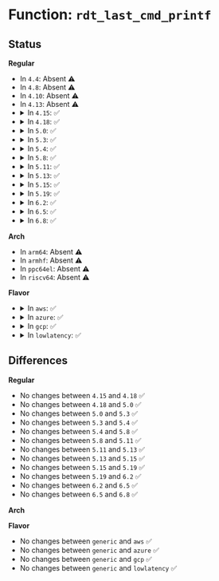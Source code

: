 # Function: <code>rdt_last_cmd_printf</code>

## Status
<b>Regular</b>
<ul>
<li>
In <code>4.4</code>: Absent ⚠️
</li>
<li>
In <code>4.8</code>: Absent ⚠️
</li>
<li>
In <code>4.10</code>: Absent ⚠️
</li>
<li>
In <code>4.13</code>: Absent ⚠️
</li>
<li>
<details>
<summary>In <code>4.15</code>: ✅</summary>

```c
void rdt_last_cmd_printf(const char *fmt, void (anon));
```

**Collision:** Unique Global

**Inline:** No

**Transformation:** False

**Instances:**

```
In arch/x86/kernel/cpu/intel_rdt_rdtgroup.c (ffffffff81046410)
Location: arch/x86/kernel/cpu/intel_rdt_rdtgroup.c:70
Inline: False
Direct callers:
  - arch/x86/kernel/cpu/intel_rdt_rdtgroup.c:rdtgroup_tasks_write
  - arch/x86/kernel/cpu/intel_rdt_rdtgroup.c:rdtgroup_tasks_write
  - arch/x86/kernel/cpu/intel_rdt_ctrlmondata.c:rdtgroup_schemata_write
  - arch/x86/kernel/cpu/intel_rdt_ctrlmondata.c:rdtgroup_schemata_write
  - arch/x86/kernel/cpu/intel_rdt_ctrlmondata.c:parse_cbm
  - arch/x86/kernel/cpu/intel_rdt_ctrlmondata.c:parse_cbm
  - arch/x86/kernel/cpu/intel_rdt_ctrlmondata.c:parse_cbm
  - arch/x86/kernel/cpu/intel_rdt_ctrlmondata.c:parse_cbm
  - arch/x86/kernel/cpu/intel_rdt_ctrlmondata.c:parse_bw
  - arch/x86/kernel/cpu/intel_rdt_ctrlmondata.c:parse_bw
  - arch/x86/kernel/cpu/intel_rdt_ctrlmondata.c:parse_bw
```
**Symbols:**

```
ffffffff81046410-ffffffff81046488: rdt_last_cmd_printf (STB_GLOBAL)
```
</details>
</li>
<li>
<details>
<summary>In <code>4.18</code>: ✅</summary>

```c
void rdt_last_cmd_printf(const char *fmt, void (anon));
```

**Collision:** Unique Global

**Inline:** No

**Transformation:** False

**Instances:**

```
In arch/x86/kernel/cpu/intel_rdt_rdtgroup.c (ffffffff810489c0)
Location: arch/x86/kernel/cpu/intel_rdt_rdtgroup.c:70
Inline: False
Direct callers:
  - arch/x86/kernel/cpu/intel_rdt_rdtgroup.c:rdtgroup_tasks_write
  - arch/x86/kernel/cpu/intel_rdt_rdtgroup.c:rdtgroup_tasks_write
  - arch/x86/kernel/cpu/intel_rdt_ctrlmondata.c:rdtgroup_schemata_write
  - arch/x86/kernel/cpu/intel_rdt_ctrlmondata.c:rdtgroup_schemata_write
  - arch/x86/kernel/cpu/intel_rdt_ctrlmondata.c:parse_cbm
  - arch/x86/kernel/cpu/intel_rdt_ctrlmondata.c:parse_cbm
  - arch/x86/kernel/cpu/intel_rdt_ctrlmondata.c:parse_cbm
  - arch/x86/kernel/cpu/intel_rdt_ctrlmondata.c:parse_cbm
  - arch/x86/kernel/cpu/intel_rdt_ctrlmondata.c:parse_bw
  - arch/x86/kernel/cpu/intel_rdt_ctrlmondata.c:parse_bw
  - arch/x86/kernel/cpu/intel_rdt_ctrlmondata.c:parse_bw
```
**Symbols:**

```
ffffffff810489c0-ffffffff81048a39: rdt_last_cmd_printf (STB_GLOBAL)
```
</details>
</li>
<li>
<details>
<summary>In <code>5.0</code>: ✅</summary>

```c
void rdt_last_cmd_printf(const char *fmt, void (anon));
```

**Collision:** Unique Global

**Inline:** No

**Transformation:** False

**Instances:**

```
In arch/x86/kernel/cpu/resctrl/rdtgroup.c (ffffffff81057f20)
Location: arch/x86/kernel/cpu/resctrl/rdtgroup.c:74
Inline: False
Direct callers:
  - arch/x86/kernel/cpu/resctrl/rdtgroup.c:rdtgroup_tasks_write
  - arch/x86/kernel/cpu/resctrl/rdtgroup.c:rdtgroup_tasks_write
  - arch/x86/kernel/cpu/resctrl/ctrlmondata.c:rdtgroup_schemata_write
  - arch/x86/kernel/cpu/resctrl/ctrlmondata.c:rdtgroup_schemata_write
  - arch/x86/kernel/cpu/resctrl/ctrlmondata.c:parse_cbm
  - arch/x86/kernel/cpu/resctrl/ctrlmondata.c:cbm_validate_amd
  - arch/x86/kernel/cpu/resctrl/ctrlmondata.c:cbm_validate_intel
  - arch/x86/kernel/cpu/resctrl/ctrlmondata.c:cbm_validate_intel
  - arch/x86/kernel/cpu/resctrl/ctrlmondata.c:cbm_validate_intel
  - arch/x86/kernel/cpu/resctrl/ctrlmondata.c:parse_bw_intel
  - arch/x86/kernel/cpu/resctrl/ctrlmondata.c:parse_bw_intel
  - arch/x86/kernel/cpu/resctrl/ctrlmondata.c:parse_bw_intel
  - arch/x86/kernel/cpu/resctrl/ctrlmondata.c:parse_bw_amd
  - arch/x86/kernel/cpu/resctrl/ctrlmondata.c:parse_bw_amd
  - arch/x86/kernel/cpu/resctrl/ctrlmondata.c:parse_bw_amd
  - arch/x86/kernel/cpu/resctrl/pseudo_lock.c:rdtgroup_pseudo_lock_create
  - arch/x86/kernel/cpu/resctrl/pseudo_lock.c:rdtgroup_pseudo_lock_create
  - arch/x86/kernel/cpu/resctrl/pseudo_lock.c:rdtgroup_pseudo_lock_create
  - arch/x86/kernel/cpu/resctrl/pseudo_lock.c:rdtgroup_pseudo_lock_create
```
**Symbols:**

```
ffffffff81057f20-ffffffff81057f99: rdt_last_cmd_printf (STB_GLOBAL)
```
</details>
</li>
<li>
<details>
<summary>In <code>5.3</code>: ✅</summary>

```c
void rdt_last_cmd_printf(const char *fmt, void (anon));
```

**Collision:** Unique Global

**Inline:** No

**Transformation:** False

**Instances:**

```
In arch/x86/kernel/cpu/resctrl/rdtgroup.c (ffffffff8105b1a0)
Location: arch/x86/kernel/cpu/resctrl/rdtgroup.c:68
Inline: False
Direct callers:
  - arch/x86/kernel/cpu/resctrl/rdtgroup.c:rdtgroup_tasks_write
  - arch/x86/kernel/cpu/resctrl/rdtgroup.c:rdtgroup_tasks_write
  - arch/x86/kernel/cpu/resctrl/ctrlmondata.c:rdtgroup_schemata_write
  - arch/x86/kernel/cpu/resctrl/ctrlmondata.c:rdtgroup_schemata_write
  - arch/x86/kernel/cpu/resctrl/ctrlmondata.c:parse_cbm
  - arch/x86/kernel/cpu/resctrl/ctrlmondata.c:cbm_validate_amd
  - arch/x86/kernel/cpu/resctrl/ctrlmondata.c:cbm_validate_intel
  - arch/x86/kernel/cpu/resctrl/ctrlmondata.c:cbm_validate_intel
  - arch/x86/kernel/cpu/resctrl/ctrlmondata.c:cbm_validate_intel
  - arch/x86/kernel/cpu/resctrl/ctrlmondata.c:parse_bw_intel
  - arch/x86/kernel/cpu/resctrl/ctrlmondata.c:parse_bw_intel
  - arch/x86/kernel/cpu/resctrl/ctrlmondata.c:parse_bw_intel
  - arch/x86/kernel/cpu/resctrl/ctrlmondata.c:parse_bw_amd
  - arch/x86/kernel/cpu/resctrl/ctrlmondata.c:parse_bw_amd
  - arch/x86/kernel/cpu/resctrl/ctrlmondata.c:parse_bw_amd
  - arch/x86/kernel/cpu/resctrl/pseudo_lock.c:rdtgroup_pseudo_lock_create
  - arch/x86/kernel/cpu/resctrl/pseudo_lock.c:rdtgroup_pseudo_lock_create
  - arch/x86/kernel/cpu/resctrl/pseudo_lock.c:rdtgroup_pseudo_lock_create
  - arch/x86/kernel/cpu/resctrl/pseudo_lock.c:rdtgroup_pseudo_lock_create
```
**Symbols:**

```
ffffffff8105b1a0-ffffffff8105b219: rdt_last_cmd_printf (STB_GLOBAL)
```
</details>
</li>
<li>
<details>
<summary>In <code>5.4</code>: ✅</summary>

```c
void rdt_last_cmd_printf(const char *fmt, void (anon));
```

**Collision:** Unique Global

**Inline:** No

**Transformation:** False

**Instances:**

```
In arch/x86/kernel/cpu/resctrl/rdtgroup.c (ffffffff8105bab0)
Location: arch/x86/kernel/cpu/resctrl/rdtgroup.c:68
Inline: False
Direct callers:
  - arch/x86/kernel/cpu/resctrl/rdtgroup.c:rdtgroup_tasks_write
  - arch/x86/kernel/cpu/resctrl/rdtgroup.c:rdtgroup_tasks_write
  - arch/x86/kernel/cpu/resctrl/ctrlmondata.c:rdtgroup_schemata_write
  - arch/x86/kernel/cpu/resctrl/ctrlmondata.c:rdtgroup_schemata_write
  - arch/x86/kernel/cpu/resctrl/ctrlmondata.c:parse_cbm
  - arch/x86/kernel/cpu/resctrl/ctrlmondata.c:cbm_validate_amd
  - arch/x86/kernel/cpu/resctrl/ctrlmondata.c:cbm_validate_intel
  - arch/x86/kernel/cpu/resctrl/ctrlmondata.c:cbm_validate_intel
  - arch/x86/kernel/cpu/resctrl/ctrlmondata.c:cbm_validate_intel
  - arch/x86/kernel/cpu/resctrl/ctrlmondata.c:parse_bw_intel
  - arch/x86/kernel/cpu/resctrl/ctrlmondata.c:parse_bw_intel
  - arch/x86/kernel/cpu/resctrl/ctrlmondata.c:parse_bw_intel
  - arch/x86/kernel/cpu/resctrl/ctrlmondata.c:parse_bw_amd
  - arch/x86/kernel/cpu/resctrl/ctrlmondata.c:parse_bw_amd
  - arch/x86/kernel/cpu/resctrl/ctrlmondata.c:parse_bw_amd
  - arch/x86/kernel/cpu/resctrl/pseudo_lock.c:rdtgroup_pseudo_lock_create
  - arch/x86/kernel/cpu/resctrl/pseudo_lock.c:rdtgroup_pseudo_lock_create
  - arch/x86/kernel/cpu/resctrl/pseudo_lock.c:rdtgroup_pseudo_lock_create
  - arch/x86/kernel/cpu/resctrl/pseudo_lock.c:rdtgroup_pseudo_lock_create
```
**Symbols:**

```
ffffffff8105bab0-ffffffff8105bb29: rdt_last_cmd_printf (STB_GLOBAL)
```
</details>
</li>
<li>
<details>
<summary>In <code>5.8</code>: ✅</summary>

```c
void rdt_last_cmd_printf(const char *fmt, void (anon));
```

**Collision:** Unique Global

**Inline:** No

**Transformation:** False

**Instances:**

```
In arch/x86/kernel/cpu/resctrl/rdtgroup.c (ffffffff81061770)
Location: arch/x86/kernel/cpu/resctrl/rdtgroup.c:68
Inline: False
Direct callers:
  - arch/x86/kernel/cpu/resctrl/rdtgroup.c:__init_one_rdt_domain
  - arch/x86/kernel/cpu/resctrl/ctrlmondata.c:rdtgroup_schemata_write
  - arch/x86/kernel/cpu/resctrl/ctrlmondata.c:rdtgroup_schemata_write
  - arch/x86/kernel/cpu/resctrl/ctrlmondata.c:parse_cbm
  - arch/x86/kernel/cpu/resctrl/ctrlmondata.c:cbm_validate_amd
  - arch/x86/kernel/cpu/resctrl/ctrlmondata.c:cbm_validate_intel
  - arch/x86/kernel/cpu/resctrl/ctrlmondata.c:cbm_validate_intel
  - arch/x86/kernel/cpu/resctrl/ctrlmondata.c:cbm_validate_intel
  - arch/x86/kernel/cpu/resctrl/ctrlmondata.c:parse_bw_intel
  - arch/x86/kernel/cpu/resctrl/ctrlmondata.c:parse_bw_intel
  - arch/x86/kernel/cpu/resctrl/ctrlmondata.c:parse_bw_intel
  - arch/x86/kernel/cpu/resctrl/ctrlmondata.c:parse_bw_amd
  - arch/x86/kernel/cpu/resctrl/ctrlmondata.c:parse_bw_amd
  - arch/x86/kernel/cpu/resctrl/ctrlmondata.c:parse_bw_amd
  - arch/x86/kernel/cpu/resctrl/pseudo_lock.c:rdtgroup_pseudo_lock_create
  - arch/x86/kernel/cpu/resctrl/pseudo_lock.c:rdtgroup_pseudo_lock_create
  - arch/x86/kernel/cpu/resctrl/pseudo_lock.c:pseudo_lock_region_init
  - arch/x86/kernel/cpu/resctrl/pseudo_lock.c:pseudo_lock_cstates_constrain
```
**Symbols:**

```
ffffffff81061770-ffffffff810617e9: rdt_last_cmd_printf (STB_GLOBAL)
```
</details>
</li>
<li>
<details>
<summary>In <code>5.11</code>: ✅</summary>

```c
void rdt_last_cmd_printf(const char *fmt, void (anon));
```

**Collision:** Unique Global

**Inline:** No

**Transformation:** False

**Instances:**

```
In arch/x86/kernel/cpu/resctrl/rdtgroup.c (ffffffff8105fb80)
Location: arch/x86/kernel/cpu/resctrl/rdtgroup.c:68
Inline: False
Direct callers:
  - arch/x86/kernel/cpu/resctrl/rdtgroup.c:__init_one_rdt_domain
  - arch/x86/kernel/cpu/resctrl/ctrlmondata.c:rdtgroup_schemata_write
  - arch/x86/kernel/cpu/resctrl/ctrlmondata.c:rdtgroup_schemata_write
  - arch/x86/kernel/cpu/resctrl/ctrlmondata.c:parse_cbm
  - arch/x86/kernel/cpu/resctrl/ctrlmondata.c:cbm_validate
  - arch/x86/kernel/cpu/resctrl/ctrlmondata.c:cbm_validate
  - arch/x86/kernel/cpu/resctrl/ctrlmondata.c:cbm_validate
  - arch/x86/kernel/cpu/resctrl/ctrlmondata.c:parse_bw
  - arch/x86/kernel/cpu/resctrl/ctrlmondata.c:parse_bw
  - arch/x86/kernel/cpu/resctrl/ctrlmondata.c:parse_bw
  - arch/x86/kernel/cpu/resctrl/pseudo_lock.c:rdtgroup_pseudo_lock_create
  - arch/x86/kernel/cpu/resctrl/pseudo_lock.c:rdtgroup_pseudo_lock_create
  - arch/x86/kernel/cpu/resctrl/pseudo_lock.c:pseudo_lock_region_init
  - arch/x86/kernel/cpu/resctrl/pseudo_lock.c:pseudo_lock_cstates_constrain
```
**Symbols:**

```
ffffffff8105fb80-ffffffff8105fbf9: rdt_last_cmd_printf (STB_GLOBAL)
```
</details>
</li>
<li>
<details>
<summary>In <code>5.13</code>: ✅</summary>

```c
void rdt_last_cmd_printf(const char *fmt, void (anon));
```

**Collision:** Unique Global

**Inline:** No

**Transformation:** False

**Instances:**

```
In arch/x86/kernel/cpu/resctrl/rdtgroup.c (ffffffff81060110)
Location: arch/x86/kernel/cpu/resctrl/rdtgroup.c:68
Inline: False
Direct callers:
  - arch/x86/kernel/cpu/resctrl/rdtgroup.c:__init_one_rdt_domain
  - arch/x86/kernel/cpu/resctrl/rdtgroup.c:rdtgroup_tasks_write
  - arch/x86/kernel/cpu/resctrl/rdtgroup.c:rdtgroup_tasks_write
  - arch/x86/kernel/cpu/resctrl/ctrlmondata.c:rdtgroup_schemata_write
  - arch/x86/kernel/cpu/resctrl/ctrlmondata.c:rdtgroup_schemata_write
  - arch/x86/kernel/cpu/resctrl/ctrlmondata.c:parse_cbm
  - arch/x86/kernel/cpu/resctrl/ctrlmondata.c:cbm_validate
  - arch/x86/kernel/cpu/resctrl/ctrlmondata.c:cbm_validate
  - arch/x86/kernel/cpu/resctrl/ctrlmondata.c:cbm_validate
  - arch/x86/kernel/cpu/resctrl/ctrlmondata.c:parse_bw
  - arch/x86/kernel/cpu/resctrl/ctrlmondata.c:parse_bw
  - arch/x86/kernel/cpu/resctrl/ctrlmondata.c:parse_bw
  - arch/x86/kernel/cpu/resctrl/pseudo_lock.c:rdtgroup_pseudo_lock_create
  - arch/x86/kernel/cpu/resctrl/pseudo_lock.c:rdtgroup_pseudo_lock_create
  - arch/x86/kernel/cpu/resctrl/pseudo_lock.c:rdtgroup_pseudo_lock_create
  - arch/x86/kernel/cpu/resctrl/pseudo_lock.c:pseudo_lock_region_alloc
```
**Symbols:**

```
ffffffff81060110-ffffffff81060189: rdt_last_cmd_printf (STB_GLOBAL)
```
</details>
</li>
<li>
<details>
<summary>In <code>5.15</code>: ✅</summary>

```c
void rdt_last_cmd_printf(const char *fmt, void (anon));
```

**Collision:** Unique Global

**Inline:** No

**Transformation:** False

**Instances:**

```
In arch/x86/kernel/cpu/resctrl/rdtgroup.c (ffffffff81069250)
Location: arch/x86/kernel/cpu/resctrl/rdtgroup.c:71
Inline: False
Direct callers:
  - arch/x86/kernel/cpu/resctrl/rdtgroup.c:__init_one_rdt_domain
  - arch/x86/kernel/cpu/resctrl/rdtgroup.c:rdtgroup_tasks_write
  - arch/x86/kernel/cpu/resctrl/rdtgroup.c:rdtgroup_tasks_write
  - arch/x86/kernel/cpu/resctrl/ctrlmondata.c:rdtgroup_schemata_write
  - arch/x86/kernel/cpu/resctrl/ctrlmondata.c:rdtgroup_schemata_write
  - arch/x86/kernel/cpu/resctrl/ctrlmondata.c:parse_cbm
  - arch/x86/kernel/cpu/resctrl/ctrlmondata.c:cbm_validate
  - arch/x86/kernel/cpu/resctrl/ctrlmondata.c:cbm_validate
  - arch/x86/kernel/cpu/resctrl/ctrlmondata.c:cbm_validate
  - arch/x86/kernel/cpu/resctrl/ctrlmondata.c:parse_bw
  - arch/x86/kernel/cpu/resctrl/ctrlmondata.c:parse_bw
  - arch/x86/kernel/cpu/resctrl/ctrlmondata.c:parse_bw
  - arch/x86/kernel/cpu/resctrl/pseudo_lock.c:rdtgroup_pseudo_lock_create
  - arch/x86/kernel/cpu/resctrl/pseudo_lock.c:rdtgroup_pseudo_lock_create
  - arch/x86/kernel/cpu/resctrl/pseudo_lock.c:rdtgroup_pseudo_lock_create
  - arch/x86/kernel/cpu/resctrl/pseudo_lock.c:pseudo_lock_region_alloc
```
**Symbols:**

```
ffffffff81069250-ffffffff810692c9: rdt_last_cmd_printf (STB_GLOBAL)
```
</details>
</li>
<li>
<details>
<summary>In <code>5.19</code>: ✅</summary>

```c
void rdt_last_cmd_printf(const char *fmt, void (anon));
```

**Collision:** Unique Global

**Inline:** No

**Transformation:** False

**Instances:**

```
In arch/x86/kernel/cpu/resctrl/rdtgroup.c (ffffffff81076490)
Location: arch/x86/kernel/cpu/resctrl/rdtgroup.c:71
Inline: False
Direct callers:
  - arch/x86/kernel/cpu/resctrl/rdtgroup.c:__init_one_rdt_domain
  - arch/x86/kernel/cpu/resctrl/rdtgroup.c:rdtgroup_tasks_write
  - arch/x86/kernel/cpu/resctrl/rdtgroup.c:rdtgroup_tasks_write
  - arch/x86/kernel/cpu/resctrl/ctrlmondata.c:rdtgroup_schemata_write
  - arch/x86/kernel/cpu/resctrl/ctrlmondata.c:rdtgroup_schemata_write
  - arch/x86/kernel/cpu/resctrl/ctrlmondata.c:parse_cbm
  - arch/x86/kernel/cpu/resctrl/ctrlmondata.c:cbm_validate
  - arch/x86/kernel/cpu/resctrl/ctrlmondata.c:cbm_validate
  - arch/x86/kernel/cpu/resctrl/ctrlmondata.c:cbm_validate
  - arch/x86/kernel/cpu/resctrl/ctrlmondata.c:parse_bw
  - arch/x86/kernel/cpu/resctrl/ctrlmondata.c:parse_bw
  - arch/x86/kernel/cpu/resctrl/ctrlmondata.c:parse_bw
  - arch/x86/kernel/cpu/resctrl/pseudo_lock.c:rdtgroup_pseudo_lock_create
  - arch/x86/kernel/cpu/resctrl/pseudo_lock.c:rdtgroup_pseudo_lock_create
  - arch/x86/kernel/cpu/resctrl/pseudo_lock.c:rdtgroup_pseudo_lock_create
  - arch/x86/kernel/cpu/resctrl/pseudo_lock.c:pseudo_lock_region_alloc
```
**Symbols:**

```
ffffffff81076490-ffffffff81076525: rdt_last_cmd_printf (STB_GLOBAL)
```
</details>
</li>
<li>
<details>
<summary>In <code>6.2</code>: ✅</summary>

```c
void rdt_last_cmd_printf(const char *fmt, void (anon));
```

**Collision:** Unique Global

**Inline:** No

**Transformation:** False

**Instances:**

```
In arch/x86/kernel/cpu/resctrl/rdtgroup.c (ffffffff81086f40)
Location: arch/x86/kernel/cpu/resctrl/rdtgroup.c:71
Inline: False
Direct callers:
  - arch/x86/kernel/cpu/resctrl/rdtgroup.c:__init_one_rdt_domain
  - arch/x86/kernel/cpu/resctrl/rdtgroup.c:rdtgroup_tasks_write
  - arch/x86/kernel/cpu/resctrl/rdtgroup.c:rdtgroup_tasks_write
  - arch/x86/kernel/cpu/resctrl/ctrlmondata.c:rdtgroup_schemata_write
  - arch/x86/kernel/cpu/resctrl/ctrlmondata.c:rdtgroup_schemata_write
  - arch/x86/kernel/cpu/resctrl/ctrlmondata.c:parse_cbm
  - arch/x86/kernel/cpu/resctrl/ctrlmondata.c:cbm_validate
  - arch/x86/kernel/cpu/resctrl/ctrlmondata.c:cbm_validate
  - arch/x86/kernel/cpu/resctrl/ctrlmondata.c:cbm_validate
  - arch/x86/kernel/cpu/resctrl/ctrlmondata.c:parse_bw
  - arch/x86/kernel/cpu/resctrl/ctrlmondata.c:parse_bw
  - arch/x86/kernel/cpu/resctrl/ctrlmondata.c:parse_bw
  - arch/x86/kernel/cpu/resctrl/pseudo_lock.c:rdtgroup_pseudo_lock_create
  - arch/x86/kernel/cpu/resctrl/pseudo_lock.c:rdtgroup_pseudo_lock_create
  - arch/x86/kernel/cpu/resctrl/pseudo_lock.c:rdtgroup_pseudo_lock_create
  - arch/x86/kernel/cpu/resctrl/pseudo_lock.c:rdtgroup_pseudo_lock_create
```
**Symbols:**

```
ffffffff81086f40-ffffffff81086fd5: rdt_last_cmd_printf (STB_GLOBAL)
```
</details>
</li>
<li>
<details>
<summary>In <code>6.5</code>: ✅</summary>

```c
void rdt_last_cmd_printf(const char *fmt, void (anon));
```

**Collision:** Unique Global

**Inline:** No

**Transformation:** False

**Instances:**

```
In arch/x86/kernel/cpu/resctrl/rdtgroup.c (ffffffff81089df0)
Location: arch/x86/kernel/cpu/resctrl/rdtgroup.c:71
Inline: False
Direct callers:
  - arch/x86/kernel/cpu/resctrl/rdtgroup.c:__init_one_rdt_domain
  - arch/x86/kernel/cpu/resctrl/rdtgroup.c:rdtgroup_tasks_write
  - arch/x86/kernel/cpu/resctrl/rdtgroup.c:rdtgroup_tasks_write
  - arch/x86/kernel/cpu/resctrl/ctrlmondata.c:rdtgroup_schemata_write
  - arch/x86/kernel/cpu/resctrl/ctrlmondata.c:parse_cbm
  - arch/x86/kernel/cpu/resctrl/ctrlmondata.c:cbm_validate
  - arch/x86/kernel/cpu/resctrl/ctrlmondata.c:cbm_validate
  - arch/x86/kernel/cpu/resctrl/ctrlmondata.c:cbm_validate
  - arch/x86/kernel/cpu/resctrl/ctrlmondata.c:parse_bw
  - arch/x86/kernel/cpu/resctrl/ctrlmondata.c:parse_bw
  - arch/x86/kernel/cpu/resctrl/ctrlmondata.c:parse_bw
  - arch/x86/kernel/cpu/resctrl/pseudo_lock.c:rdtgroup_pseudo_lock_create
  - arch/x86/kernel/cpu/resctrl/pseudo_lock.c:rdtgroup_pseudo_lock_create
  - arch/x86/kernel/cpu/resctrl/pseudo_lock.c:rdtgroup_pseudo_lock_create
  - arch/x86/kernel/cpu/resctrl/pseudo_lock.c:rdtgroup_pseudo_lock_create
```
**Symbols:**

```
ffffffff81089df0-ffffffff81089e85: rdt_last_cmd_printf (STB_GLOBAL)
```
</details>
</li>
<li>
<details>
<summary>In <code>6.8</code>: ✅</summary>

```c
void rdt_last_cmd_printf(const char *fmt, void (anon));
```

**Collision:** Unique Global

**Inline:** No

**Transformation:** False

**Instances:**

```
In arch/x86/kernel/cpu/resctrl/rdtgroup.c (ffffffff81090f10)
Location: arch/x86/kernel/cpu/resctrl/rdtgroup.c:76
Inline: False
Direct callers:
  - arch/x86/kernel/cpu/resctrl/rdtgroup.c:__init_one_rdt_domain
  - arch/x86/kernel/cpu/resctrl/rdtgroup.c:rdtgroup_tasks_write
  - arch/x86/kernel/cpu/resctrl/rdtgroup.c:rdtgroup_tasks_write
  - arch/x86/kernel/cpu/resctrl/rdtgroup.c:rdtgroup_tasks_write
  - arch/x86/kernel/cpu/resctrl/rdtgroup.c:rdtgroup_tasks_write
  - arch/x86/kernel/cpu/resctrl/rdtgroup.c:rdtgroup_tasks_write
  - arch/x86/kernel/cpu/resctrl/ctrlmondata.c:rdtgroup_schemata_write
  - arch/x86/kernel/cpu/resctrl/ctrlmondata.c:parse_cbm
  - arch/x86/kernel/cpu/resctrl/ctrlmondata.c:cbm_validate
  - arch/x86/kernel/cpu/resctrl/ctrlmondata.c:cbm_validate
  - arch/x86/kernel/cpu/resctrl/ctrlmondata.c:cbm_validate
  - arch/x86/kernel/cpu/resctrl/ctrlmondata.c:parse_bw
  - arch/x86/kernel/cpu/resctrl/ctrlmondata.c:parse_bw
  - arch/x86/kernel/cpu/resctrl/ctrlmondata.c:parse_bw
  - arch/x86/kernel/cpu/resctrl/pseudo_lock.c:rdtgroup_pseudo_lock_create
  - arch/x86/kernel/cpu/resctrl/pseudo_lock.c:rdtgroup_pseudo_lock_create
  - arch/x86/kernel/cpu/resctrl/pseudo_lock.c:rdtgroup_pseudo_lock_create
  - arch/x86/kernel/cpu/resctrl/pseudo_lock.c:rdtgroup_pseudo_lock_create
```
**Symbols:**

```
ffffffff81090f10-ffffffff81090fa5: rdt_last_cmd_printf (STB_GLOBAL)
```
</details>
</li>
</ul>
<b>Arch</b>
<ul>
<li>
In <code>arm64</code>: Absent ⚠️
</li>
<li>
In <code>armhf</code>: Absent ⚠️
</li>
<li>
In <code>ppc64el</code>: Absent ⚠️
</li>
<li>
In <code>riscv64</code>: Absent ⚠️
</li>
</ul>
<b>Flavor</b>
<ul>
<li>
<details>
<summary>In <code>aws</code>: ✅</summary>

```c
void rdt_last_cmd_printf(const char *fmt, void (anon));
```

**Collision:** Unique Global

**Inline:** No

**Transformation:** False

**Instances:**

```
In arch/x86/kernel/cpu/resctrl/rdtgroup.c (ffffffff8105b630)
Location: arch/x86/kernel/cpu/resctrl/rdtgroup.c:68
Inline: False
Direct callers:
  - arch/x86/kernel/cpu/resctrl/rdtgroup.c:rdtgroup_tasks_write
  - arch/x86/kernel/cpu/resctrl/rdtgroup.c:rdtgroup_tasks_write
  - arch/x86/kernel/cpu/resctrl/ctrlmondata.c:rdtgroup_schemata_write
  - arch/x86/kernel/cpu/resctrl/ctrlmondata.c:rdtgroup_schemata_write
  - arch/x86/kernel/cpu/resctrl/ctrlmondata.c:parse_cbm
  - arch/x86/kernel/cpu/resctrl/ctrlmondata.c:cbm_validate_amd
  - arch/x86/kernel/cpu/resctrl/ctrlmondata.c:cbm_validate_intel
  - arch/x86/kernel/cpu/resctrl/ctrlmondata.c:cbm_validate_intel
  - arch/x86/kernel/cpu/resctrl/ctrlmondata.c:cbm_validate_intel
  - arch/x86/kernel/cpu/resctrl/ctrlmondata.c:parse_bw_intel
  - arch/x86/kernel/cpu/resctrl/ctrlmondata.c:parse_bw_intel
  - arch/x86/kernel/cpu/resctrl/ctrlmondata.c:parse_bw_intel
  - arch/x86/kernel/cpu/resctrl/ctrlmondata.c:parse_bw_amd
  - arch/x86/kernel/cpu/resctrl/ctrlmondata.c:parse_bw_amd
  - arch/x86/kernel/cpu/resctrl/ctrlmondata.c:parse_bw_amd
  - arch/x86/kernel/cpu/resctrl/pseudo_lock.c:rdtgroup_pseudo_lock_create
  - arch/x86/kernel/cpu/resctrl/pseudo_lock.c:rdtgroup_pseudo_lock_create
  - arch/x86/kernel/cpu/resctrl/pseudo_lock.c:rdtgroup_pseudo_lock_create
  - arch/x86/kernel/cpu/resctrl/pseudo_lock.c:rdtgroup_pseudo_lock_create
```
**Symbols:**

```
ffffffff8105b630-ffffffff8105b6a9: rdt_last_cmd_printf (STB_GLOBAL)
```
</details>
</li>
<li>
<details>
<summary>In <code>azure</code>: ✅</summary>

```c
void rdt_last_cmd_printf(const char *fmt, void (anon));
```

**Collision:** Unique Global

**Inline:** No

**Transformation:** False

**Instances:**

```
In arch/x86/kernel/cpu/resctrl/rdtgroup.c (ffffffff8104b800)
Location: arch/x86/kernel/cpu/resctrl/rdtgroup.c:68
Inline: False
Direct callers:
  - arch/x86/kernel/cpu/resctrl/rdtgroup.c:rdtgroup_tasks_write
  - arch/x86/kernel/cpu/resctrl/rdtgroup.c:rdtgroup_tasks_write
  - arch/x86/kernel/cpu/resctrl/ctrlmondata.c:rdtgroup_schemata_write
  - arch/x86/kernel/cpu/resctrl/ctrlmondata.c:rdtgroup_schemata_write
  - arch/x86/kernel/cpu/resctrl/ctrlmondata.c:parse_cbm
  - arch/x86/kernel/cpu/resctrl/ctrlmondata.c:cbm_validate_amd
  - arch/x86/kernel/cpu/resctrl/ctrlmondata.c:cbm_validate_intel
  - arch/x86/kernel/cpu/resctrl/ctrlmondata.c:cbm_validate_intel
  - arch/x86/kernel/cpu/resctrl/ctrlmondata.c:cbm_validate_intel
  - arch/x86/kernel/cpu/resctrl/ctrlmondata.c:parse_bw_intel
  - arch/x86/kernel/cpu/resctrl/ctrlmondata.c:parse_bw_intel
  - arch/x86/kernel/cpu/resctrl/ctrlmondata.c:parse_bw_intel
  - arch/x86/kernel/cpu/resctrl/ctrlmondata.c:parse_bw_amd
  - arch/x86/kernel/cpu/resctrl/ctrlmondata.c:parse_bw_amd
  - arch/x86/kernel/cpu/resctrl/ctrlmondata.c:parse_bw_amd
  - arch/x86/kernel/cpu/resctrl/pseudo_lock.c:rdtgroup_pseudo_lock_create
  - arch/x86/kernel/cpu/resctrl/pseudo_lock.c:rdtgroup_pseudo_lock_create
  - arch/x86/kernel/cpu/resctrl/pseudo_lock.c:rdtgroup_pseudo_lock_create
  - arch/x86/kernel/cpu/resctrl/pseudo_lock.c:rdtgroup_pseudo_lock_create
```
**Symbols:**

```
ffffffff8104b800-ffffffff8104b879: rdt_last_cmd_printf (STB_GLOBAL)
```
</details>
</li>
<li>
<details>
<summary>In <code>gcp</code>: ✅</summary>

```c
void rdt_last_cmd_printf(const char *fmt, void (anon));
```

**Collision:** Unique Global

**Inline:** No

**Transformation:** False

**Instances:**

```
In arch/x86/kernel/cpu/resctrl/rdtgroup.c (ffffffff8105ba60)
Location: arch/x86/kernel/cpu/resctrl/rdtgroup.c:68
Inline: False
Direct callers:
  - arch/x86/kernel/cpu/resctrl/rdtgroup.c:rdtgroup_tasks_write
  - arch/x86/kernel/cpu/resctrl/rdtgroup.c:rdtgroup_tasks_write
  - arch/x86/kernel/cpu/resctrl/ctrlmondata.c:rdtgroup_schemata_write
  - arch/x86/kernel/cpu/resctrl/ctrlmondata.c:rdtgroup_schemata_write
  - arch/x86/kernel/cpu/resctrl/ctrlmondata.c:parse_cbm
  - arch/x86/kernel/cpu/resctrl/ctrlmondata.c:cbm_validate_amd
  - arch/x86/kernel/cpu/resctrl/ctrlmondata.c:cbm_validate_intel
  - arch/x86/kernel/cpu/resctrl/ctrlmondata.c:cbm_validate_intel
  - arch/x86/kernel/cpu/resctrl/ctrlmondata.c:cbm_validate_intel
  - arch/x86/kernel/cpu/resctrl/ctrlmondata.c:parse_bw_intel
  - arch/x86/kernel/cpu/resctrl/ctrlmondata.c:parse_bw_intel
  - arch/x86/kernel/cpu/resctrl/ctrlmondata.c:parse_bw_intel
  - arch/x86/kernel/cpu/resctrl/ctrlmondata.c:parse_bw_amd
  - arch/x86/kernel/cpu/resctrl/ctrlmondata.c:parse_bw_amd
  - arch/x86/kernel/cpu/resctrl/ctrlmondata.c:parse_bw_amd
  - arch/x86/kernel/cpu/resctrl/pseudo_lock.c:rdtgroup_pseudo_lock_create
  - arch/x86/kernel/cpu/resctrl/pseudo_lock.c:rdtgroup_pseudo_lock_create
  - arch/x86/kernel/cpu/resctrl/pseudo_lock.c:rdtgroup_pseudo_lock_create
  - arch/x86/kernel/cpu/resctrl/pseudo_lock.c:rdtgroup_pseudo_lock_create
```
**Symbols:**

```
ffffffff8105ba60-ffffffff8105bad9: rdt_last_cmd_printf (STB_GLOBAL)
```
</details>
</li>
<li>
<details>
<summary>In <code>lowlatency</code>: ✅</summary>

```c
void rdt_last_cmd_printf(const char *fmt, void (anon));
```

**Collision:** Unique Global

**Inline:** No

**Transformation:** False

**Instances:**

```
In arch/x86/kernel/cpu/resctrl/rdtgroup.c (ffffffff8105cf50)
Location: arch/x86/kernel/cpu/resctrl/rdtgroup.c:68
Inline: False
Direct callers:
  - arch/x86/kernel/cpu/resctrl/rdtgroup.c:rdtgroup_tasks_write
  - arch/x86/kernel/cpu/resctrl/rdtgroup.c:rdtgroup_tasks_write
  - arch/x86/kernel/cpu/resctrl/ctrlmondata.c:rdtgroup_schemata_write
  - arch/x86/kernel/cpu/resctrl/ctrlmondata.c:rdtgroup_schemata_write
  - arch/x86/kernel/cpu/resctrl/ctrlmondata.c:parse_cbm
  - arch/x86/kernel/cpu/resctrl/ctrlmondata.c:cbm_validate_amd
  - arch/x86/kernel/cpu/resctrl/ctrlmondata.c:cbm_validate_intel
  - arch/x86/kernel/cpu/resctrl/ctrlmondata.c:cbm_validate_intel
  - arch/x86/kernel/cpu/resctrl/ctrlmondata.c:cbm_validate_intel
  - arch/x86/kernel/cpu/resctrl/ctrlmondata.c:parse_bw_intel
  - arch/x86/kernel/cpu/resctrl/ctrlmondata.c:parse_bw_intel
  - arch/x86/kernel/cpu/resctrl/ctrlmondata.c:parse_bw_intel
  - arch/x86/kernel/cpu/resctrl/ctrlmondata.c:parse_bw_amd
  - arch/x86/kernel/cpu/resctrl/ctrlmondata.c:parse_bw_amd
  - arch/x86/kernel/cpu/resctrl/ctrlmondata.c:parse_bw_amd
  - arch/x86/kernel/cpu/resctrl/pseudo_lock.c:rdtgroup_pseudo_lock_create
  - arch/x86/kernel/cpu/resctrl/pseudo_lock.c:rdtgroup_pseudo_lock_create
  - arch/x86/kernel/cpu/resctrl/pseudo_lock.c:rdtgroup_pseudo_lock_create
  - arch/x86/kernel/cpu/resctrl/pseudo_lock.c:rdtgroup_pseudo_lock_create
```
**Symbols:**

```
ffffffff8105cf50-ffffffff8105cfc9: rdt_last_cmd_printf (STB_GLOBAL)
```
</details>
</li>
</ul>

## Differences
<b>Regular</b>
<ul>
<li>
No changes between <code>4.15</code> and <code>4.18</code> ✅
</li>
<li>
No changes between <code>4.18</code> and <code>5.0</code> ✅
</li>
<li>
No changes between <code>5.0</code> and <code>5.3</code> ✅
</li>
<li>
No changes between <code>5.3</code> and <code>5.4</code> ✅
</li>
<li>
No changes between <code>5.4</code> and <code>5.8</code> ✅
</li>
<li>
No changes between <code>5.8</code> and <code>5.11</code> ✅
</li>
<li>
No changes between <code>5.11</code> and <code>5.13</code> ✅
</li>
<li>
No changes between <code>5.13</code> and <code>5.15</code> ✅
</li>
<li>
No changes between <code>5.15</code> and <code>5.19</code> ✅
</li>
<li>
No changes between <code>5.19</code> and <code>6.2</code> ✅
</li>
<li>
No changes between <code>6.2</code> and <code>6.5</code> ✅
</li>
<li>
No changes between <code>6.5</code> and <code>6.8</code> ✅
</li>
</ul>
<b>Arch</b>
<ul>
</ul>
<b>Flavor</b>
<ul>
<li>
No changes between <code>generic</code> and <code>aws</code> ✅
</li>
<li>
No changes between <code>generic</code> and <code>azure</code> ✅
</li>
<li>
No changes between <code>generic</code> and <code>gcp</code> ✅
</li>
<li>
No changes between <code>generic</code> and <code>lowlatency</code> ✅
</li>
</ul>
